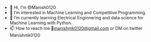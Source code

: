 - 👋 Hi, I’m @Manish0120
- 👀 I’m interested in Machine Learning and Competitive Programming.
- 🌱 I’m currently learning Electrical Enginnering and data science for Machine Learning with Python.
- 📫 How to reach me 📧manishmk0120@gmail.com or DM on twitter Manishmk0120

<!---
Manish0120/Manish0120 is a ✨ special ✨ repository because its `README.md` (this file) appears on your GitHub profile.
You can click the Preview link to take a look at your changes.
--->
